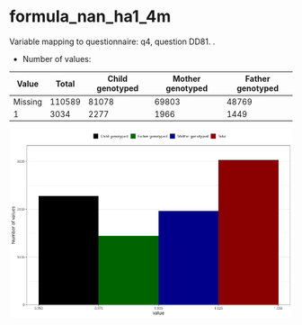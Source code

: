 # formula_nan_ha1_4m
Variable mapping to questionnaire: q4, question DD81.
.
- Number of values:

| Value | Total | Child genotyped | Mother genotyped | Father genotyped |
| ----- | ----- | --------------- | ---------------- | ---------------- |
| Missing | 110589 | 81078 | 69803 | 48769 |
| 1 | 3034 | 2277 | 1966 |1449 |



![](formula_nan_ha1_4m_n.png)




